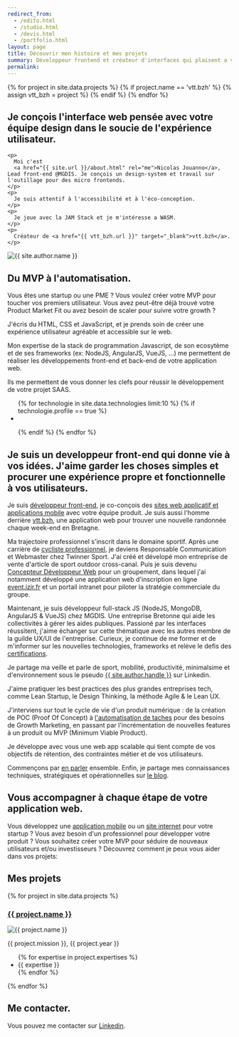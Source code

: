 ```yaml
---
redirect_from:
  - /edito.html
  - /studio.html
  - /devis.html
  - /portfolio.html
layout: page
title: Découvrir mon histoire et mes projets
summary: Développeur frontend et créateur d'interfaces qui plaisent a vos utilisateurs.
permalink:
---
```


<!-- set vtt_bzh variable -->

{% for project in site.data.projects %} {% if project.name == 'vtt.bzh' %} {% assign vtt_bzh = project %} {% endif %} {% endfor %}

<!-- Header
================================================== -->
<section id="cta" class="c-section c-section--main c-section--row">
  <div class="c-section__text">
    <h1 class="c-section__title">Je conçois l'interface web pensée avec votre équipe design dans le soucie de l'expérience utilisateur.</h1>

    <p>
      Moi c'est
      <a href="{{ site.url }}/about.html" rel="me">Nicolas Jouanno</a>, Lead front-end @MGDIS. Je conçois un design-system et travail sur l'outillage pour des micro frontends.
    </p>
    <p>
      Je suis attentif à l'accessibilité et à l'éco-conception.
    </p>
    <p>
      Je joue avec la JAM Stack et je m'intéresse a WASM.
    </p>
    <p>
      Créateur de <a href="{{ vtt_bzh.url }}" target="_blank">vtt.bzh</a>.
    </p>

  </div>

  <img class="c-section__image" src="{{ site.author.avatar }}" alt="{{ site.author.name }}" />
</section>

<!-- About
================================================== -->

## Du MVP à l'automatisation.

Vous êtes une startup ou une PME ? Vous voulez créer votre MVP pour toucher vos premiers utilisateur. Vous avez peut-être déjà trouvé votre Product Market Fit ou avez besoin de scaler pour suivre votre growth ?

J'écris du HTML, CSS et JavaScript, et je prends soin de créer une expérience utilisateur agréable et accessible sur le web.

Mon expertise de la stack de programmation Javascript, de son ecosytème et de ses frameworks (ex: NodeJS, AngularJS, VueJS, ...) me permettent de réaliser les développements front-end et back-end de votre application web.

Ils me permettent de vous donner les clefs pour réussir le développement de votre projet SAAS.

<!-- technologies -->
<ul class="c-icons-list">
  {% for technologie in site.data.technologies limit:10 %} {% if
  technologie.profile == true %}

  <li class="c-icons-list__element">
    <i class="{{technologie.icon}} icon--x3 "></i>
  </li>

{% endif %} {% endfor %}

</ul>

## Je suis un developpeur front-end qui donne vie à vos idées. J'aime garder les choses simples et procurer une expérience propre et fonctionnelle à vos utilisateurs.

Je suis <a href="/">développeur front-end</a>, je co-conçois des <a href="/offres/site-applicatif.html">sites web applicatif et applications mobile</a> avec votre équipe produit. Je suis aussi l'homme derrière <a href="https://vtt.bzh">vtt.bzh</a>, une application web pour trouver une nouvelle randonnée chaque week-end en Bretagne.

Ma trajectoire professionnel s'inscrit dans le domaine sportif. Après une carrière de <a href="/results.html">cycliste professionnel</a>, je deviens Responsable Communication et Webmaster chez Twinner Sport. J'ai créé et dévelopé mon entreprise de vente d'article de sport outdoor cross-canal. Puis je suis devenu <a href="/creation-site-internet.html">Concepteur Développeur Web</a> pour un groupement, dans lequel j'ai notamment développé une application web d'inscription en ligne <a href="/portfolio/project/event-izir.html">event.izir.fr</a> et un portail intranet pour piloter la stratégie commerciale du groupe.

Maintenant, je suis développeur full-stack JS (NodeJS, MongoDB, AngularJS & VueJS) chez MGDIS. Une entreprise Bretonne qui aide les collectivités à gérer les aides publiques. Passioné par les interfaces réussitent, j'aime échanger sur cette thématique avec les autres membre de la guilde UX/UI de l'entreprise. Curieux, je continue de me former et de m'informer sur les nouvelles technologies, frameworks et relève le defis des <a href="{{ site.url }}/certifications.html">certifications</a>.

Je partage ma veille et parle de sport, mobilité, productivité, minimalsime et d'environnement sous le pseudo <a href="{{ site.author.linkedin }}">{{ site.author.handle }}</a> sur Linkedin.

J'aime pratiquer les best practices des plus grandes entreprises tech, comme Lean Startup, le Design Thinking, la méthode Agile & le Lean UX.

J'interviens sur tout le cycle de vie d'un produit numérique : de la création de POC (Proof Of Concept) à <a href="/expertises/developpeur-back-end.html">l'automatisation de taches</a> pour des besoins de Growth Marketing, en passant par l'incrémentation de nouvelles features à un produit ou MVP (Minimum Viable Product).

Je développe avec vous une web app scalable qui tient compte de vos objectifs de rétention, des contraintes métier et de vos utilisateurs.

Commençons par <a href="{{ site.author.linkedin }}">en parler</a> ensemble. Enfin, je partage mes connaissances techniques, stratégiques et opérationnelles sur <a href="{{ site.url }}/stories.html">le blog</a>.

## Vous accompagner à chaque étape de votre application web.

Vous développez une <a href="/offres/site-applicatif.html">application mobile</a> ou un <a href="/offres/site-vitrine.html">site internet</a> pour votre startup ? Vous avez besoin d'un professionnel pour développer votre produit ? Vous souhaitez créer votre MVP pour séduire de nouveaux utilisateurs et/ou investisseurs ? Découvrez comment je peux vous aider dans vos projets:

## Mes projets

{% for project in site.data.projects %}

  <article id="{{ project.name }}" class="u-grid">
    <div class="u-grid__col-6">
      <h3>
        <a href="{{ project.url }}" target="_blank">{{ project.name }}</a>
      </h3>
      <img
        src="{{ project.images[0] }}"
        alt="{{ project.name }}"
      />
    </div>
    <div class="u-grid__col-6">
      <p>{{ project.mission }}, {{ project.year }}</p>
      <ul>
        {% for expertise in project.expertises %}
          <li>{{ expertise }}</li>
        {% endfor %}
      </ul>
    </div>
  </article>
{% endfor %}

## Me contacter.

Vous pouvez me contacter sur <a href="{{ site.author.linkedin }}">Linkedin</a>.
